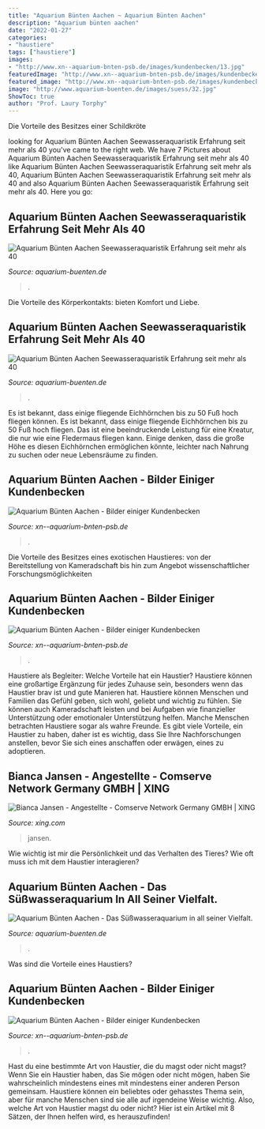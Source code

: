 ```yaml
---
title: "Aquarium Bünten Aachen ~ Aquarium Bünten Aachen"
description: "Aquarium bünten aachen"
date: "2022-01-27"
categories:
- "haustiere"
tags: ["haustiere"]
images:
- "http://www.xn--aquarium-bnten-psb.de/images/kundenbecken/13.jpg"
featuredImage: "http://www.xn--aquarium-bnten-psb.de/images/kundenbecken/02.jpg"
featured_image: "http://www.xn--aquarium-bnten-psb.de/images/kundenbecken/13.jpg"
image: "http://www.aquarium-buenten.de/images/suess/32.jpg"
ShowToc: true
author: "Prof. Laury Torphy"
---
```



Die Vorteile des Besitzes einer Schildkröte

	

		
looking for Aquarium Bünten Aachen Seewasseraquaristik Erfahrung seit mehr als 40 you've came to the right web. We have 7 Pictures about Aquarium Bünten Aachen Seewasseraquaristik Erfahrung seit mehr als 40 like Aquarium Bünten Aachen Seewasseraquaristik Erfahrung seit mehr als 40, Aquarium Bünten Aachen Seewasseraquaristik Erfahrung seit mehr als 40 and also Aquarium Bünten Aachen Seewasseraquaristik Erfahrung seit mehr als 40. Here you go:
		
    
## Aquarium Bünten Aachen Seewasseraquaristik Erfahrung Seit Mehr Als 40

<img loading=lazy src="http://www.aquarium-buenten.de/images/meer/15.jpg" onerror="this.onerror=null;this.src='https://tse2.mm.bing.net/th?id=OIP.DwhbyiAVg9zrqVrWWEJHRAHaE9&amp;pid=15.1';" alt="Aquarium Bünten Aachen Seewasseraquaristik Erfahrung seit mehr als 40">

_Source: aquarium-buenten.de_

>. 

	

Die Vorteile des Körperkontakts: bieten Komfort und Liebe.

    
## Aquarium Bünten Aachen Seewasseraquaristik Erfahrung Seit Mehr Als 40

<img loading=lazy src="http://www.aquarium-buenten.de/images/meer/14.jpg" onerror="this.onerror=null;this.src='https://tse1.mm.bing.net/th?id=OIP.X4L0Wwb7-zMVk6VMymTgnAHaE9&amp;pid=15.1';" alt="Aquarium Bünten Aachen Seewasseraquaristik Erfahrung seit mehr als 40">

_Source: aquarium-buenten.de_

>. 

	

Es ist bekannt, dass einige fliegende Eichhörnchen bis zu 50 Fuß hoch fliegen können.
Es ist bekannt, dass einige fliegende Eichhörnchen bis zu 50 Fuß hoch fliegen. Das ist eine beeindruckende Leistung für eine Kreatur, die nur wie eine Fledermaus fliegen kann. Einige denken, dass die große Höhe es diesen Eichhörnchen ermöglichen könnte, leichter nach Nahrung zu suchen oder neue Lebensräume zu finden.

    
## Aquarium Bünten Aachen - Bilder Einiger Kundenbecken

<img loading=lazy src="http://www.xn--aquarium-bnten-psb.de/images/kundenbecken/08.jpg" onerror="this.onerror=null;this.src='https://tse4.mm.bing.net/th?id=OIP.6s_px5efThpnUbssaBjuwQHaE9&amp;pid=15.1';" alt="Aquarium Bünten Aachen - Bilder einiger Kundenbecken">

_Source: xn--aquarium-bnten-psb.de_

>. 

	

Die Vorteile des Besitzes eines exotischen Haustieres: von der Bereitstellung von Kameradschaft bis hin zum Angebot wissenschaftlicher Forschungsmöglichkeiten

    
## Aquarium Bünten Aachen - Bilder Einiger Kundenbecken

<img loading=lazy src="http://www.xn--aquarium-bnten-psb.de/images/kundenbecken/02.jpg" onerror="this.onerror=null;this.src='https://tse3.mm.bing.net/th?id=OIP.CwinqaYfYJU3hP__kMSTnQHaE9&amp;pid=15.1';" alt="Aquarium Bünten Aachen - Bilder einiger Kundenbecken">

_Source: xn--aquarium-bnten-psb.de_

>. 

	

Haustiere als Begleiter: Welche Vorteile hat ein Haustier?
Haustiere können eine großartige Ergänzung für jedes Zuhause sein, besonders wenn das Haustier brav ist und gute Manieren hat. Haustiere können Menschen und Familien das Gefühl geben, sich wohl, geliebt und wichtig zu fühlen. Sie können auch Kameradschaft leisten und bei Aufgaben wie finanzieller Unterstützung oder emotionaler Unterstützung helfen. Manche Menschen betrachten Haustiere sogar als wahre Freunde. Es gibt viele Vorteile, ein Haustier zu haben, daher ist es wichtig, dass Sie Ihre Nachforschungen anstellen, bevor Sie sich eines anschaffen oder erwägen, eines zu adoptieren.

    
## Bianca Jansen - Angestellte - Comserve Network Germany GMBH | XING

<img loading=lazy src="https://profile-images.xing.com/images/0e0233927072aae3dd33a2d7134d3bfa-6/bianca-jansen.1024x1024.jpg" onerror="this.onerror=null;this.src='https://tse1.mm.bing.net/th?id=OIP.wgFfPtO_lXtyUhYVE2OaKAHaHa&amp;pid=15.1';" alt="Bianca Jansen - Angestellte - Comserve Network Germany GMBH | XING">

_Source: xing.com_

>jansen. 

	

Wie wichtig ist mir die Persönlichkeit und das Verhalten des Tieres? Wie oft muss ich mit dem Haustier interagieren?

    
## Aquarium Bünten Aachen - Das Süßwasseraquarium In All Seiner Vielfalt.

<img loading=lazy src="http://www.aquarium-buenten.de/images/suess/32.jpg" onerror="this.onerror=null;this.src='https://tse4.mm.bing.net/th?id=OIP.hp-gH7wpIuT7rqM19kL7tQHaE9&amp;pid=15.1';" alt="Aquarium Bünten Aachen - Das Süßwasseraquarium in all seiner Vielfalt.">

_Source: aquarium-buenten.de_

>. 

	

Was sind die Vorteile eines Haustiers?

    
## Aquarium Bünten Aachen - Bilder Einiger Kundenbecken

<img loading=lazy src="http://www.xn--aquarium-bnten-psb.de/images/kundenbecken/13.jpg" onerror="this.onerror=null;this.src='https://tse1.mm.bing.net/th?id=OIP.OK4LNqtUhnFzD6MImHOjhgHaE9&amp;pid=15.1';" alt="Aquarium Bünten Aachen - Bilder einiger Kundenbecken">

_Source: xn--aquarium-bnten-psb.de_

>. 

	

Hast du eine bestimmte Art von Haustier, die du magst oder nicht magst?
Wenn Sie ein Haustier haben, das Sie mögen oder nicht mögen, haben Sie wahrscheinlich mindestens eines mit mindestens einer anderen Person gemeinsam. Haustiere können ein beliebtes oder gehasstes Thema sein, aber für manche Menschen sind sie alle auf irgendeine Weise wichtig. Also, welche Art von Haustier magst du oder nicht? Hier ist ein Artikel mit 8 Sätzen, der Ihnen helfen wird, es herauszufinden!

